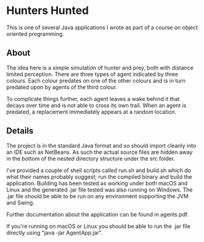 # Hunters Hunted

This is one of several Java applications I wrote as part of a course on
object oriented programming.

## About

The idea here is a simple simulation of hunter and prey, both with distance
limited perception. There are three types of agent indicated by three colours.
Each colour predates on one of the other colours and is in turn predated upon
by agents of the third colour.

To complicate things further, each agent leaves a wake behind it that decays
over time and is not able to cross its own trail. When an agent is predated,
a replacement immediately appears at a random location.

## Details

The project is in the standard Java format and so should import cleanly into
an IDE such as NetBeans. As such the actual source files are hidden away in
the bottom of the nested directory structure under the src folder.

I've provided a couple of shell scripts called run.sh and build.sh which do
what their names probably suggest; run the compiled binary and build the
application. Building has been tested as working under both macOS and Linux
and the generated .jar file tested was also running on Windows. The .jar file
should be able to be run on any environment supporting the JVM and Swing.

Further documentation about the application can be found in agents.pdf.

If you're running on macOS or Linux you should be able to run the .jar file
directly using "java -jar AgentApp.jar".
